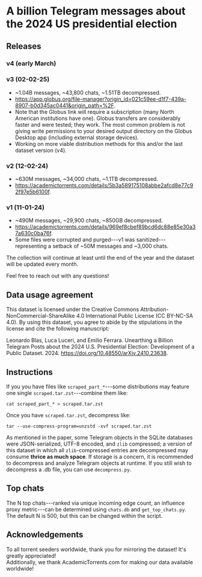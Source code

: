 # A billion Telegram messages about the 2024 US presidential election

## Releases

### v4 (early March)

### v3 (02-02-25)
* ~1.04B messages, ~43,800 chats, ~1.51TB decompressed.
* https://app.globus.org/file-manager?origin_id=021c59ee-d1f7-439a-8907-b0d345ac0441&origin_path=%2F.
* Note that the Globus link will require a subscription (many North American institutions have one). Globus transfers are considerably faster and were tested; they work. The most common problem is not giving write permissions to your desired output directory on the Globus Desktop app (including external storage devices).
* Working on more viable distribution methods for this and/or the last dataset version (v4).

### v2 (12-02-24)
* ~630M messages, ~34,000 chats, ~1.1TB decompressed.
* https://academictorrents.com/details/5b3a589175108abbe2afcd8e77c92f97e5b6100f.

### v1 (11-01-24)
* ~490M messages, ~29,900 chats, ~850GB decompressed.
* https://academictorrents.com/details/969ef8cbef89bcd6dc88e85e30a37a630c0ba76f.
* Some files were corrupted and purged---v1 was sanitized---representing a setback of ~50M messages and ~3,000 chats.
  

The collection will continue at least until the end of the year and the dataset will be updated every month.

Feel free to reach out with any questions!


## Data usage agreement
This dataset is licensed under the Creative Commons Attribution-NonCommercial-ShareAlike 4.0 International Public License (CC BY-NC-SA 4.0). By using this dataset, you agree to abide by the stipulations in the license and cite the following manuscript:

Leonardo Blas, Luca Luceri, and Emilio Ferrara. Unearthing a Billion Telegram Posts about the 2024 U.S. Presidential Election: Development of a Public Dataset. 2024. https://doi.org/10.48550/arXiv.2410.23638. 

## Instructions
If you you have files like `scraped_part_*`---some distributions may feature one single `scraped.tar.zst`---combine them like:
```
cat scraped_part_* > scraped.tar.zst
```
Once you have `scraped.tar.zst`, decompress like:
```
tar --use-compress-program=unzstd -xvf scraped.tar.zst
```

As mentioned in the paper, some Telegram objects in the SQLite databases were JSON-serialized, UTF-8 encoded, and `zlib` compressed; a version of this dataset in which all `zlib`-compressed entries are decompressed may consume **thrice as much space**. If storage is a concern, it is recommended to decompress and analyze Telegram objects at runtime. If you still wish to decompress a .db file, you can use `decompress.py`.

## Top chats
The N top chats---ranked via unique incoming edge count, an influence proxy metric---can be determined using `chats.db` and `get_top_chats.py`. The default N is 500, but this can be changed within the script.

## Acknowledgements
To all torrent seeders worldwide, thank you for mirroring the dataset! It's greatly appreciated!
<br>
Additionally, we thank AcademicTorrents.com for making our data available worldwide!
